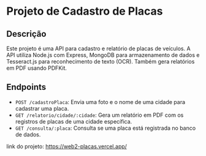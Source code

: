 # Projeto de Cadastro de Placas

## Descrição

Este projeto é uma API para cadastro e relatório de placas de veículos. A API utiliza Node.js com Express, MongoDB para armazenamento de dados e Tesseract.js para reconhecimento de texto (OCR). Também gera relatórios em PDF usando PDFKit.

## Endpoints

- `POST /cadastroPlaca`: Envia uma foto e o nome de uma cidade para cadastrar uma placa.
- `GET /relatorio/cidade/:cidade`: Gera um relatório em PDF com os registros de placas de uma cidade específica.
- `GET /consulta/:placa`: Consulta se uma placa está registrada no banco de dados.

link do projeto: https://web2-placas.vercel.app/
